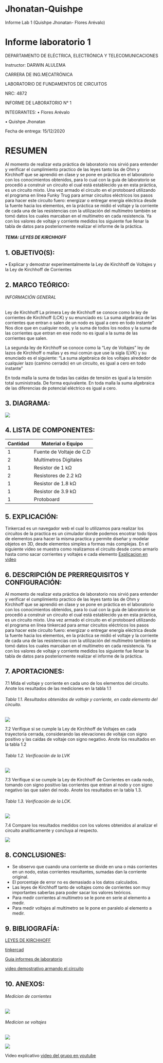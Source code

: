 # Jhonatan-Quishpe
Informe Lab 1 (Quishpe Jhonatan- Flores Arévalo)
# Informe laboratorio 1

DEPARTAMENTO DE ELÉCTRICA, ELECTRÓNICA Y TELECOMUNICACIONES

Instructor: DARWIN ALULEMA

CARRERA DE ING.MECATRÓNICA

LABORATORIO DE FUNDAMENTOS DE CIRCUITOS 

NRC: 4872

INFORME DE LABORATORIO N° 1

INTEGRANTES: 
•	 Flores Arévalo

•	Quishpe Jhonatan 


Fecha de entrega: 15/12/2020

# RESUMEN
Al momento de realizar esta práctica de laboratorio nos sirvió para entender y verificar el cumplimiento practico de las leyes tanto las de Ohm y Kirchhoff que se aprendió en clase y se pone en práctica en el laboratorio con los conocimientos obtenidos, para lo cual con la guía de laboratorio se procedió a construir un circuito el cual está establecido ya en esta práctica, es un circuito mixto.
Una vez armado el circuito en el protoboard utilizando el programa en línea Funky Trug para armar circuitos eléctricos los pasos para hacer este circuito fuero: energizar o entregar energía eléctrica desde la fuente hacia los elementos, en la práctica se midió el voltaje y la corriente de cada una de las resistencias con la utilización del multímetro también se tomó datos los cuales marcaban en el multímetro en cada resistencia. Ya con los valores de voltaje y corriente medidos los siguiente fue llenar la tabla de datos para posteriormente realizar el informe de la práctica.

##### TEMA: LEYES DE KIRCHHOFF

## 1.	OBJETIVO(S): 
•	Explicar y demostrar experimentalmente la Ley de Kirchhoff de Voltajes y la Ley de Kirchhoff de Corrientes

## 2.	MARCO TEÓRICO: 
###### INFORMACIÓN GENERAL

Ley de Kirchhoff 
La primera Ley de Kirchhoff se conoce como la ley de corrientes de Kirchhoff (LCK) y su enunciado es:
La suma algebraica de las corrientes que entran o salen de un nodo es igual a cero en todo instante”
Nos dice que en cualquier nodo, y la suma de todos los nodos y la suma de las corrientes que entran en ese nodo no es igual a la suma de las corrientes que salen.

La segunda ley de Kirchhoff se conoce como la “Ley de Voltajes”  ley de lazos de Kirchhoff o mallas y es mui común que use la sigla (LVK) y su enunciado es el siguiente: “La suma algebraica de los voltajes alrededor de cualquier lazo (camino cerrado) en un circuito, es igual a cero en todo instante”

En toda malla la suma de todas las caídas de tensión es igual a la tensión total suministrada. De forma equivalente. En toda malla la suma algebraica de las diferencias de potencial eléctrico es igual a cero.

## 3.	DIAGRAMA: 

![](https://fotos.subefotos.com/072bb63a34cefe374d2a4e05ca87e646o.png)


## 4.	LISTA DE COMPONENTES: 

|  Cantidad |  Material o Equipo |
| ------------ | ------------ |
|1   |  Fuente de Voltaje de C.D |
| 2 |  Multímetros Digitales |
|1   | Resistor de 1 kΩ  |
| 2 |  Resistores de 2.2 kΩ |
| 1  |  Resistor de 1.8 kΩ |
| 1  |  Resistor de 3.9 kΩ |
|  1 |Protoboard   |


## 5.	EXPLICACIÓN: 
Tinkercad es un navegador web el cual lo utilizamos para realizar los circuitos de la practica es un cimulador donde podemos encotrar todo tipos de elementos para hacer la misma practica y permite diseñar y modelar objetos en 3D, desde elementos simples a formas más complejas.
En el siguiente video se muestra como realizamos el circuito desde como armarlo hasta como sacar corrientes y voltajes e cada elemento 
[Explicacion en video ](https://www.youtube.com/watch?v=qvL3Ca5jlHI&feature=youtu.be "Explicacion en video ")


## 6.	DESCRIPCIÓN DE PRERREQUISITOS Y CONFIGURACIÓN: 
Al momento de realizar esta práctica de laboratorio nos sirvió para entender y verificar el cumplimiento practico de las leyes tanto las de Ohm y Kirchhoff que se aprendió en clase y se pone en práctica en el laboratorio con los conocimientos obtenidos, para lo cual con la guía de laboratorio se procedió a construir un circuito el cual está establecido ya en esta práctica, es un circuito mixto.
Una vez armado el circuito en el protoboard utilizando el programa en línea tinkercad para armar circuitos eléctricos los pasos para hacer este circuito fuero: energizar o entregar energía eléctrica desde la fuente hacia los elementos, en la práctica se midió el voltaje y la corriente de cada una de las resistencias con la utilización del multímetro también se tomó datos los cuales marcaban en el multímetro en cada resistencia. Ya con los valores de voltaje y corriente medidos los siguiente fue llenar la tabla de datos para posteriormente realizar el informe de la práctica.


## 7.	APORTACIONES: 

7.1 Mida el voltaje y corriente en cada uno de los elementos del circuito. Anote los resultados de las mediciones en la tabla 1.1

###### Tabla 1.1. Resultados obtenidos de voltaje y corriente, en cada elemento del circuito.


![](https://fotos.subefotos.com/097a5108cccf62c70b283d6bce726791o.jpg)

7.2 Verifique si se cumple la Ley de Kirchhoff de Voltajes en cada trayectoria cerrada, considerando las elevaciones de voltaje con signo positivo y las caídas de voltaje con signo negativo. Anote los resultados en la tabla 1.2
###### Tabla 1.2. Verificación de la LVK

![](https://fotos.subefotos.com/b966af8a336d352c0f2695ecc3d4f5e9o.jpg)


7.3 Verifique si se cumple la Ley de Kirchhoff de Corrientes en cada nodo, tomando con signo positivo las corrientes que entran al nodo y con signo negativo las que salen del nodo. Anote los resultados en la tabla 1.3.
###### Tabla 1.3. Verificación de la LCK.
![](https://fotos.subefotos.com/bf1b507fd73afbc3f9c33b32c47edcd4o.jpg)


7.4 Compare los resultados medidos con los valores obtenidos al analizar el circuito analíticamente y concluya al respecto.

![](https://fotos.subefotos.com/e18585d6df361c2dc74453ea926e14e5o.jpg)

## 8.	CONCLUSIONES: 

- 	Se observo que cuando una corriente se divide en una o más corrientes en un nodo, estas corrientes resultantes, sumadas dan la corriente original.
- El porcentaje de error no es demasiado a los datos calculados.
- Las leyes de Kirchhoff tanto de voltajes como de corrientes son muy importantes saberlas para poder sacar los valores teóricos. 
- Para medir corrientes al multímetro se le pone en serie al elemento a medir.
- Para medir voltajes al multímetro se le pone en paralelo al elemento a medir.

## 9.	BIBLIOGRAFÍA: 

[LEYES DE KIRCHHOFF](http://leyesdecorrienteelectrica.blogspot.com/ "LEYES DE KIRCHHOFF")

[tinkercad](https://www.tinkercad.com/things/8h0Km2KYppC-funky-trug/editel?tenant=circuits "tinkercad")


[Guia informes de laboratorio ](https://github.com/doalulema/Informe/blob/master/README.md "Guia informes de laboratorio ")


[video demostrativo armando el circuito ](https://www.youtube.com/watch?v=gjMEehpSTNk "Video demostrativo armando el circuito ")


## 10.	ANEXOS: 
###### Medicion de corrientes 
![](https://fotos.subefotos.com/14243091a6869745413e7f37cd80d9eao.jpg)

###### Medicion se voltajes 
![](https://fotos.subefotos.com/9e83725a8c19366696a613d02dc6f43bo.jpg)

![](https://fotos.subefotos.com/3e0bce60e1ff8a8d34d7a5a27ae1b154o.jpg)

Video explicativo 
[video del grupo en youtube](https://www.youtube.com/watch?v=qvL3Ca5jlHI&feature=youtu.be "video del grupo en youtube")


